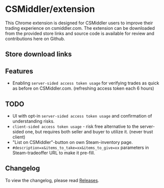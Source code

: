 # CSMiddler/extension

This Chrome extension is designed for CSMiddler users to improve their trading experience on csmiddler.com. The extension can be downloaded from the provided store links and source code is available for review and contributions here on Github.

## Store download links

## Features

- Enabling `server-sided access token usage` for verifying trades as quick as before on CSMiddler.com. (refreshing access token each 6 hours)

## TODO
- UI with opt-in `server-sided access token usage` and confirmation of understanding risks.
- `client-sided access token usage` - risk free alternative to the server-sided one, but requires both seller and buyer to utilize it. (never trust client)
- "List on CSMiddler"-button on own Steam-inventory page.
- `#description=x&items_to_take=xx&items_to_give=xx` parameters in Steam-tradeoffer URL to make it pre-fill.

## Changelog

To view the changelog, please read [Releases](https://github.com/csmiddler/extension/releases).
